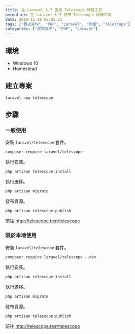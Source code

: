 ```yaml
---
title: 在 Laravel 5.7 使用 Telescope 除錯工具
permalink: 在-Laravel-5-7-使用-Telescope-除錯工具
date: 2018-11-18 02:05:25
tags: ["程式寫作", "PHP", "Laravel", "除錯", "Telescope"]
categories: ["程式寫作", "PHP", "Laravel"]
---
```


## 環境

- Windows 10
- Homestead

## 建立專案

```CMD
laravel new telescope
```

## 步驟

### 一般使用

安裝 `laravel/telescope` 套件。

```CMD
composer require laravel/telescope
```

執行安裝。

```CMD
php artisan telescope:install
```

執行遷移。

```CMD
php artisan migrate
```

發布資源。

```CMD
php artisan telescope:publish
```

前往 http://telescope.test/telescope

### 限於本地使用

安裝 `laravel/telescope` 套件。

```CMD
composer require laravel/telescope --dev
```

執行安裝。

```CMD
php artisan telescope:install
```

執行遷移。

```CMD
php artisan migrate
```

發布資源。

```CMD
php artisan telescope:publish
```

前往 http://telescope.test/telescope
